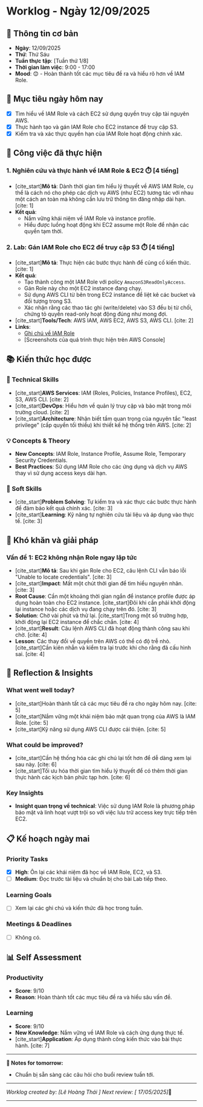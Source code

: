 # Worklog - Ngày 12/09/2025

## 📅 Thông tin cơ bản

  - **Ngày**: 12/09/2025
  - **Thứ**: Thứ Sáu
  - **Tuần thực tập**: [Tuần thứ 1/8]
  - **Thời gian làm việc**: 9:00 - 17:00
  - **Mood**: 😊 - Hoàn thành tốt các mục tiêu đề ra và hiểu rõ hơn về IAM Role.

## 🎯 Mục tiêu ngày hôm nay

  - [x] Tìm hiểu về IAM Role và cách EC2 sử dụng quyền truy cập tài nguyên AWS.
  - [x] Thực hành tạo và gán IAM Role cho EC2 instance để truy cập S3.
  - [x] Kiểm tra và xác thực quyền hạn của IAM Role hoạt động chính xác.

## 💼 Công việc đã thực hiện

### 1\. Nghiên cứu và thực hành về IAM Role & EC2 ⏱️ [4 tiếng]

  - [cite\_start]**Mô tả**: Dành thời gian tìm hiểu lý thuyết về AWS IAM Role, cụ thể là cách nó cho phép các dịch vụ AWS (như EC2) tương tác với nhau một cách an toàn mà không cần lưu trữ thông tin đăng nhập dài hạn. [cite: 1]
  - **Kết quả**:
      - Nắm vững khái niệm về IAM Role và instance profile.
      - Hiểu được luồng hoạt động khi EC2 assume một Role để nhận các quyền tạm thời.

### 2\. Lab: Gán IAM Role cho EC2 để truy cập S3 ⏱️ [4 tiếng]

  - [cite\_start]**Mô tả**: Thực hiện các bước thực hành để củng cố kiến thức. [cite: 1]
  - **Kết quả**:
      - Tạo thành công một IAM Role với policy `AmazonS3ReadOnlyAccess`.
      - Gán Role này cho một EC2 instance đang chạy.
      - Sử dụng AWS CLI từ bên trong EC2 instance để liệt kê các bucket và đối tượng trong S3.
      - Xác nhận rằng các thao tác ghi (write/delete) vào S3 đều bị từ chối, chứng tỏ quyền read-only hoạt động đúng như mong đợi.
  - [cite\_start]**Tools/Tech**: AWS IAM, AWS EC2, AWS S3, AWS CLI. [cite: 2]
  - **Links**:
      - [Ghi chú về IAM Role](https://www.google.com/search?q=link-to-your-notes)
      - [Screenshots của quá trình thực hiện trên AWS Console]

## 📚 Kiến thức học được

### 🔧 Technical Skills

  - [cite\_start]**AWS Services**: IAM (Roles, Policies, Instance Profiles), EC2, S3, AWS CLI. [cite: 2]
  - [cite\_start]**DevOps**: Hiểu hơn về quản lý truy cập và bảo mật trong môi trường cloud. [cite: 2]
  - [cite\_start]**Architecture**: Nhận biết tầm quan trọng của nguyên tắc "least privilege" (cấp quyền tối thiểu) khi thiết kế hệ thống trên AWS. [cite: 2]

### 💡 Concepts & Theory

  - **New Concepts**: IAM Role, Instance Profile, Assume Role, Temporary Security Credentials.
  - **Best Practices**: Sử dụng IAM Role cho các ứng dụng và dịch vụ AWS thay vì sử dụng access keys dài hạn.

### 🤝 Soft Skills

  - [cite\_start]**Problem Solving**: Tự kiểm tra và xác thực các bước thực hành để đảm bảo kết quả chính xác. [cite: 3]
  - [cite\_start]**Learning**: Kỹ năng tự nghiên cứu tài liệu và áp dụng vào thực tế. [cite: 3]

## 🚧 Khó khăn và giải pháp

### Vấn đề 1: EC2 không nhận Role ngay lập tức

  - [cite\_start]**Mô tả**: Sau khi gán Role cho EC2, câu lệnh CLI vẫn báo lỗi "Unable to locate credentials". [cite: 3]
  - [cite\_start]**Impact**: Mất một chút thời gian để tìm hiểu nguyên nhân. [cite: 3]
  - **Root Cause**: Cần một khoảng thời gian ngắn để instance profile được áp dụng hoàn toàn cho EC2 instance. [cite\_start]Đôi khi cần phải khởi động lại instance hoặc các dịch vụ đang chạy trên đó. [cite: 3]
  - **Solution**: Chờ vài phút và thử lại. [cite\_start]Trong một số trường hợp, khởi động lại EC2 instance để chắc chắn. [cite: 4]
  - [cite\_start]**Result**: Câu lệnh AWS CLI đã hoạt động thành công sau khi chờ. [cite: 4]
  - **Lesson**: Các thay đổi về quyền trên AWS có thể có độ trễ nhỏ. [cite\_start]Cần kiên nhẫn và kiểm tra lại trước khi cho rằng đã cấu hình sai. [cite: 4]

## 💭 Reflection & Insights

### What went well today?

  - [cite\_start]Hoàn thành tất cả các mục tiêu đề ra cho ngày hôm nay. [cite: 5]
  - [cite\_start]Nắm vững một khái niệm bảo mật quan trọng của AWS là IAM Role. [cite: 5]
  - [cite\_start]Kỹ năng sử dụng AWS CLI được cải thiện. [cite: 5]

### What could be improved?

  - [cite\_start]Cần hệ thống hóa các ghi chú lại tốt hơn để dễ dàng xem lại sau này. [cite: 6]
  - [cite\_start]Tối ưu hóa thời gian tìm hiểu lý thuyết để có thêm thời gian thực hành các kịch bản phức tạp hơn. [cite: 6]

### Key Insights

  - **Insight quan trọng về technical**: Việc sử dụng IAM Role là phương pháp bảo mật và linh hoạt vượt trội so với việc lưu trữ access key trực tiếp trên EC2.

## 📋 Kế hoạch ngày mai

### Priority Tasks

  - [x] **High**: Ôn lại các khái niệm đã học về IAM Role, EC2, và S3.
  - [ ] **Medium**: Đọc trước tài liệu và chuẩn bị cho bài Lab tiếp theo.

### Learning Goals

  - [ ] Xem lại các ghi chú và kiến thức đã học trong tuần.

### Meetings & Deadlines

  - [ ] Không có.

## 📊 Self Assessment

### Productivity

  - **Score**: 9/10
  - **Reason**: Hoàn thành tốt các mục tiêu đề ra và hiểu sâu vấn đề.

### Learning

  - **Score**: 9/10
  - **New Knowledge**: Nắm vững về IAM Role và cách ứng dụng thực tế.
  - [cite\_start]**Application**: Áp dụng thành công kiến thức vào bài thực hành. [cite: 7]

-----

**📝 Notes for tomorrow:**

  - Chuẩn bị sẵn sàng các câu hỏi cho buổi review tuần tới.

-----

*Worklog created by: [Lê Hoàng Thái ]*
*Next review: [ 17/05/2025]*📅

***
